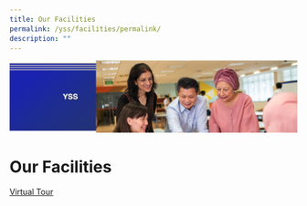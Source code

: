 ```yaml
---
title: Our Facilities
permalink: /yss/facilities/permalink/
description: ""
---
```

![](/images/yss.png)

**Our Facilities**
==================

[Virtual Tour](https://kuula.co/share/collection/7PDqZ?logo=1&info=1&fs=1&vr=0&sd=1&thumbs=1)